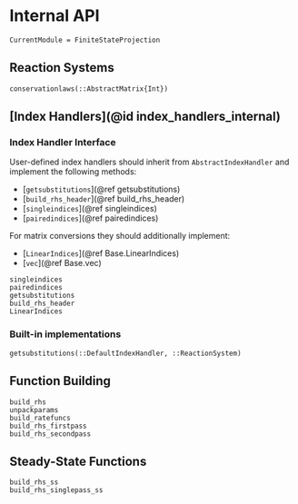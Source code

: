 # Internal API
```@meta
CurrentModule = FiniteStateProjection
```

## Reaction Systems
```@docs
conservationlaws(::AbstractMatrix{Int})
```

## [Index Handlers](@id index_handlers_internal)

### Index Handler Interface

User-defined index handlers should inherit from `AbstractIndexHandler` and implement the following methods:
- [`getsubstitutions`](@ref getsubstitutions)
- [`build_rhs_header`](@ref build_rhs_header)
- [`singleindices`](@ref singleindices)
- [`pairedindices`](@ref pairedindices)

For matrix conversions they should additionally implement:
- [`LinearIndices`](@ref Base.LinearIndices)
- [`vec`](@ref Base.vec)

```@docs
singleindices
pairedindices
getsubstitutions
build_rhs_header
LinearIndices
```

### Built-in implementations
```@docs
getsubstitutions(::DefaultIndexHandler, ::ReactionSystem)
```

## Function Building
```@docs
build_rhs
unpackparams
build_ratefuncs
build_rhs_firstpass
build_rhs_secondpass
```

## Steady-State Functions
```@docs
build_rhs_ss
build_rhs_singlepass_ss
```
